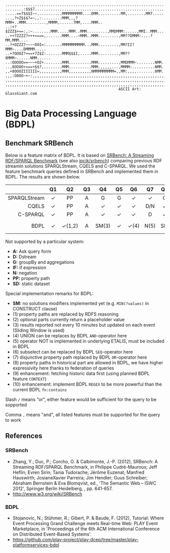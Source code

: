     ...........................................................................
    ........:$$$7..............................................................
    .....==7$$$I~~...........MMMMMMMMM....DMM..........MM,........MM7......MM..
    ...,?+Z$$$?=~,,:.........MMM,,,?MMM+..MMM.........,MMMM,......7MM,....MMM..
    ..:+?$ZZZ$+==:,:~........MMM.....MMM..MMM.........,MMDMMM:.....,MMI..MMM...
    ..++7ZZZZ?+++====,.......MMM....~MMM..MMM.........,MM??DMMM:....?MM,MMM....
    ..?+OZZZ7~~~~OOI=:.......MMMMMMMMMM...MMM.........,MM?II?MMM~....DMMMM.....
    ..+7OOOZ?+==+7Z$Z:.......MMM$$$I,.....MMM.........,MM??8MMM~......NMM......
    ..:OOOOO==~~~+OZ+........MMM..........MMM.........,MMDMMM~........NMM......
    ..,8OOOO+===+$$?,........MMM..........MMM.,,,,,...,MMMM:..........NMM......
    ,,+8OOOZIIIIII=,,,,,,,,,,MMM,,,,,,,,,,NMMMMMMMMM=,,MM:,,,,........8MM......
    ,,,:O8OO~+~:,,,,,,,,,,,,,,,,,,,,,,,,,,,,,,,,,,,,,,,,,,,,,,,,,,,,,,,,,,,,,,,
    ,,,,,,,,,,,,,,,,,,,,,,,,,,,,,,,,,,,,,,,,,,,,,,,,,,,,,,,,,,,,,,,,,,,,,,,,,,,
    ,,,,,,,,,,,,,,,,,,,,,,,,,,,,,,,,,,,,,,,,,,,,,,,,,,,,,,,,,,,,,,,,,,,,,,,,,,,
                                                      ASCII Art: GlassGiant.com

Big Data Processing Language (BDPL)
===================================

Benchmark SRBench
-----------------
Below is a feature matrix of BDPL. It is based on
[SRBench: A Streaming RDF/SPARQL Benchmark](http://www.w3.org/wiki/SRBench) (see also [jpcik/srbench](https://github.com/jpcik/srbench/)) comparing
previous RDF streamin solutions SPARQLStream, CQELS and C-SPARQL. We used the
feature benchmark queries defined in SRBench and implemented them in BDPL. The results
are shown below.


|				| Q1	| Q2	| Q3	| Q4	| Q5	| Q6	| Q7	| Q8	| Q9	| Q10	| Q11	| Q12	| Q13	| Q14	| Q15	| Q16	| Q17	|
| ---:			| :---:	| :---:	| :---:	| :---:	| :---:	| :---:	| :---:	| :---:	| :---:	| :---:	| :---:	| :---:	| :---:	| :---:	| :---:	| :---:	| :---:	|
|SPARQLStream	| ✓		| PP	| A		| G		| G		| ✓		| ✓		| G		| G,IF	| SD	| SD	| PP,SD	| PP,SD	| PP,SD	| PP,SD	| PP,SD	| PP,SD	|
|CQELS			| ✓		| PP	| A		| ✓		| ✓		| ✓		| D/N	| ✓		| IF	| ✓		| ✓		| PP	| PP	| PP	| PP	| PP	| PP	|
|C-SPARQL		| ✓		| PP	| A		| ✓		| ✓		| ✓		| D		| ✓		| IF	| ✓		| ✓		| PP	| PP	| PP	| PP	| PP	| PP	|
|BDPL			| ✓		| ✓(1,2)| A		| SM(3)	| ✓		| ✓(4)	| N(5)	| SM	| SM	| ✓		| ✓(6)	| PP,SM	| ✓(7,8)| ✓(9, 10)| ✓	| ✓		| ✓	(9)	|

Not supported by a particular system:
- **A:** Ask query form
- **D:** Dstream
- **G:** groupBy and aggregations
- **IF:** if expression
- **N:** negation
- **PP:** property path
- **SD:** static dataset

Special implementation remarks for BDPL:
- **SM:** no solutions modifiers implemented yet (e.g. `MIN(?values)` in CONSTRUCT clause)
- (1) property paths are replaced by RDFS reasoning
- (2) optional parts currently return a placeholder value
- (3) results reported not every 10 minutes but updated on each event (Sliding Window is used)
- (4) UNION can be replaces by BDPL `AND`-operator here
- (5) operator NOT is implemented in underlying ETALIS, must be included in BDPL
- (6) subselect can be replaced by BDPL `SEQ`-operator here
- (7) disjunctive property path replaced by BDPL `OR`-operator here
- (8) property paths in historical part are allowed in BDPL, we have higher expressivity here thanks to federation of queries
- (9) enhancement: fetching historic data first (using planned BDPL feature `CONTEXT`) 
- (10) enhancement: implement BDPL `REGEX` to be more powerful than the current BDPL `fn:contains`

Slash `/` means "or", either feature would be sufficient for the query to be sopported

Comma `,` means "and", all listed features must be supported for the query to work


References
----------
### SRBench
- Zhang, Y.; Duc, P.; Corcho, O. & Calbimonte, J.-P. (2012), SRBench: A Streaming RDF/SPARQL Benchmark, in Philippe Cudré-Mauroux; Jeff Heflin; Evren Sirin; Tania Tudorache; Jérôme Euzenat; Manfred Hauswirth; JosianeXavier Parreira; Jim Hendler; Guus Schreiber; Abraham Bernstein & Eva Blomqvist, ed., 'The Semantic Web – ISWC 2012', Springer Berlin Heidelberg, , pp. 641-657.
- http://www.w3.org/wiki/SRBench

### BDPL
- Stojanovic, N.; Stühmer, R.; Gibert, P. & Baude, F. (2012), Tutorial: Where Event Processing Grand Challenge meets Real-time Web: PLAY Event Marketplace, in 'Proceedings of the 6th ACM International Conference on Distributed Event-Based Systems'.
- https://github.com/play-project/play-dcep/tree/master/play-platformservices-bdpl
